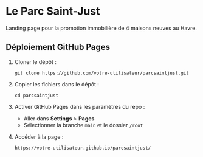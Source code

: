 # Le Parc Saint-Just

Landing page pour la promotion immobilière de 4 maisons neuves au Havre.

## Déploiement GitHub Pages

1. Cloner le dépôt :
   ```
   git clone https://github.com/votre-utilisateur/parcsaintjust.git
   ```

2. Copier les fichiers dans le dépôt :
   ```
   cd parcsaintjust
   ```

3. Activer GitHub Pages dans les paramètres du repo :
   - Aller dans **Settings** > **Pages**
   - Sélectionner la branche `main` et le dossier `/root`

4. Accéder à la page :
   ```
   https://votre-utilisateur.github.io/parcsaintjust/
   ```
